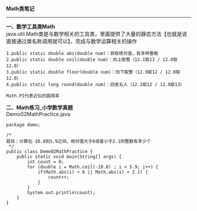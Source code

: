 **Math类笔记**  

----------


**一、数学工具类Math**  
java.util.Math类是与数学相关的工具类，里面提供了大量的静态方法【也就是说直接通过类名称调用就可以】，完成与数学运算相关的操作  

    1.public static double abs(double num)：获取绝对值，有多种重载  
    2.public static double ceil(double num)：向上取整（12.1取13 / 12.0取12.0）  
    3.public static double floor(double num)：向下取整（12.9取12 / 12.0取12.0）  
    4.public static long round(double num)：四舍五入（12.1取12 / 12.9取13）  
      
    Math.PI代表近似的圆周率  

**二、Math练习_小学数学真题**  
Demo02MathPractice.java  

    package demo;  
      
    /*  
    题目：计算在-10.8到5.9之间，绝对值大于6或者小于2.1的整数有多少个  
     */  
    public class Demo02MathPractice {  
        public static void main(String[] args) {  
            int count = 0;  
            for (double i = Math.ceil(-10.8) ; i < 5.9; i++) {  
                if(Math.abs(i) > 6 || Math.abs(i) < 2.1) {  
                    count++;  
                }  
            }  
            System.out.println(count);  
        }  
    }  